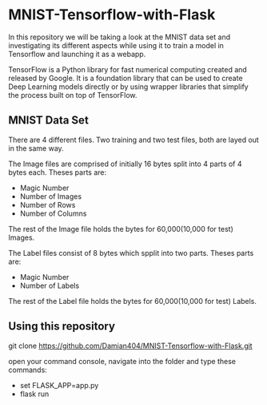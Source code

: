# MNIST-Tensorflow-with-Flask

In this repository we will be taking a look at the MNIST data set and investigating its different aspects while using it to train a model in Tensorflow and launching it as a webapp.

TensorFlow is a Python library for fast numerical computing created and released by Google. 
It is a foundation library that can be used to create Deep Learning models directly or by using wrapper libraries that simplify the process built on top of TensorFlow.

## MNIST Data Set

There are 4 different files. Two training and two test files, both are layed out in the same way.

The Image files are comprised of initially 16 bytes split into 4 parts of 4 bytes each. 
Theses parts are:
* Magic Number
* Number of Images
* Number of Rows
* Number of Columns

The rest of the Image file holds the bytes for 60,000(10,000 for test) Images.

The Label files consist of 8 bytes which spplit into two parts.
Theses parts are:
* Magic Number
* Number of Labels

The rest of the Label file holds the bytes for 60,000(10,000 for test) Labels.

## Using this repository

git clone https://github.com/Damian404/MNIST-Tensorflow-with-Flask.git

open your command console, navigate into the folder and type these commands:
* set FLASK_APP=app.py
* flask run
